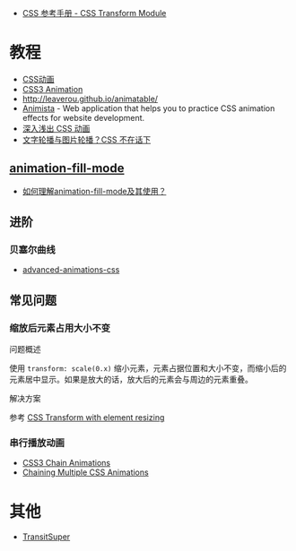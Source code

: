 - [CSS 参考手册 - CSS Transform Module](http://css.doyoe.com/properties/transform/index.htm)

# 教程

- [CSS动画](https://www.w3cplus.com/css3/CSS3-animation.html)
- [CSS3 Animation](https://www.w3cplus.com/content/css3-animation)
- http://leaverou.github.io/animatable/
- [Animista](https://animista.net/) - Web application that helps you to practice CSS animation effects for website development.
- [深入浅出 CSS 动画](https://github.com/chokcoco/iCSS/issues/141)
- [文字轮播与图片轮播？CSS 不在话下](https://segmentfault.com/a/1190000041947673)

## [animation-fill-mode](https://developer.mozilla.org/zh-CN/docs/Web/CSS/animation-fill-mode)

- [如何理解animation-fill-mode及其使用？](https://segmentfault.com/q/1010000003867335)

## 进阶

### 贝塞尔曲线

- [advanced-animations-css](https://www.smashingmagazine.com/2022/10/advanced-animations-css/)

## 常见问题

### 缩放后元素占用大小不变

问题概述

使用 `transform: scale(0.x)` 缩小元素，元素占据位置和大小不变，而缩小后的元素居中显示。如果是放大的话，放大后的元素会与周边的元素重叠。

解决方案

参考 [CSS Transform with element resizing](http://stackoverflow.com/questions/10858523/css-transform-with-element-resizing)

### 串行播放动画

- [CSS3 Chain Animations](https://stackoverflow.com/questions/7825509/css3-chain-animations)
- [Chaining Multiple CSS Animations](https://stackoverflow.com/questions/33004919/chaining-multiple-css-animations)

# 其他

- [TransitSuper](http://ricostacruz.com/jquery.transit/)
